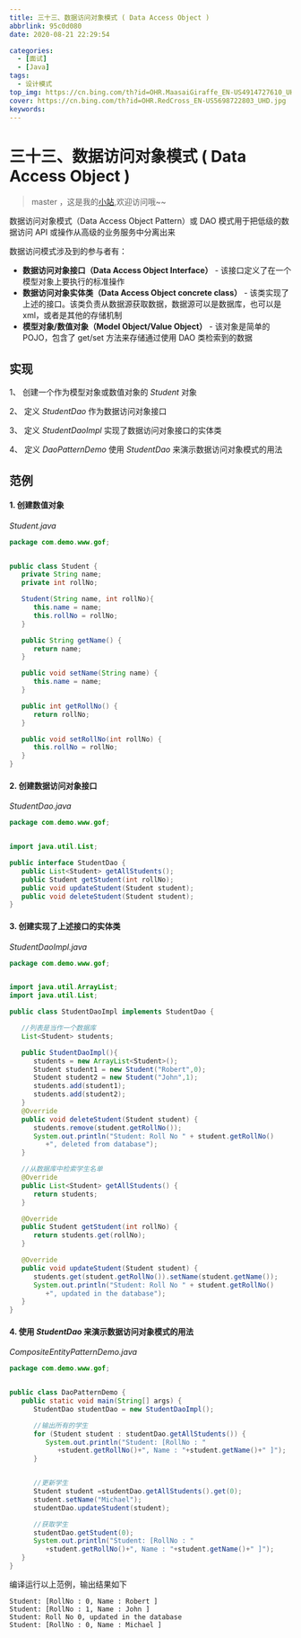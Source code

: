 ```yaml
---
title: 三十三、数据访问对象模式 ( Data Access Object )
abbrlink: 95c0d080
date: 2020-08-21 22:29:54

categories:
  - [面试]
  - [Java]
tags:
  - 设计模式
top_img: https://cn.bing.com/th?id=OHR.MaasaiGiraffe_EN-US4914727610_UHD.jpg
cover: https://cn.bing.com/th?id=OHR.RedCross_EN-US5698722803_UHD.jpg
keywords:  
---
```

# 三十三、数据访问对象模式 ( Data Access Object )
> master ，这是我的[小站](https://www.tryrun.top),欢迎访问哦~~

数据访问对象模式（Data Access Object Pattern）或 DAO 模式用于把低级的数据访问 API 或操作从高级的业务服务中分离出来

数据访问模式涉及到的参与者有：

- **数据访问对象接口（Data Access Object Interface）** - 该接口定义了在一个模型对象上要执行的标准操作
- **数据访问对象实体类（Data Access Object concrete class）** - 该类实现了上述的接口。该类负责从数据源获取数据，数据源可以是数据库，也可以是 xml，或者是其他的存储机制
- **模型对象/数值对象（Model Object/Value Object）** - 该对象是简单的 POJO，包含了 get/set 方法来存储通过使用 DAO 类检索到的数据

## 实现

1、 创建一个作为模型对象或数值对象的 *Student* 对象

2、 定义 *StudentDao* 作为数据访问对象接口

3、 定义 *StudentDaoImpl* 实现了数据访问对象接口的实体类

4、 定义 *DaoPatternDemo* 使用 *StudentDao* 来演示数据访问对象模式的用法

## 范例

#### 1. 创建数值对象

*Student.java*

```JAVA
package com.demo.www.gof;


public class Student {
   private String name;
   private int rollNo;

   Student(String name, int rollNo){
      this.name = name;
      this.rollNo = rollNo;
   }

   public String getName() {
      return name;
   }

   public void setName(String name) {
      this.name = name;
   }

   public int getRollNo() {
      return rollNo;
   }

   public void setRollNo(int rollNo) {
      this.rollNo = rollNo;
   }
}
```

#### 2. 创建数据访问对象接口

*StudentDao.java*

```JAVA
package com.demo.www.gof;


import java.util.List;

public interface StudentDao {
   public List<Student> getAllStudents();
   public Student getStudent(int rollNo);
   public void updateStudent(Student student);
   public void deleteStudent(Student student);
}
```

#### 3. 创建实现了上述接口的实体类

*StudentDaoImpl.java*

```JAVA
package com.demo.www.gof;


import java.util.ArrayList;
import java.util.List;

public class StudentDaoImpl implements StudentDao {

   //列表是当作一个数据库
   List<Student> students;

   public StudentDaoImpl(){
      students = new ArrayList<Student>();
      Student student1 = new Student("Robert",0);
      Student student2 = new Student("John",1);
      students.add(student1);
      students.add(student2);       
   }
   @Override
   public void deleteStudent(Student student) {
      students.remove(student.getRollNo());
      System.out.println("Student: Roll No " + student.getRollNo() 
         +", deleted from database");
   }

   //从数据库中检索学生名单
   @Override
   public List<Student> getAllStudents() {
      return students;
   }

   @Override
   public Student getStudent(int rollNo) {
      return students.get(rollNo);
   }

   @Override
   public void updateStudent(Student student) {
      students.get(student.getRollNo()).setName(student.getName());
      System.out.println("Student: Roll No " + student.getRollNo() 
         +", updated in the database");
   }
}
```

#### 4. 使用 *StudentDao* 来演示数据访问对象模式的用法

*CompositeEntityPatternDemo.java*

```JAVA
package com.demo.www.gof;


public class DaoPatternDemo {
   public static void main(String[] args) {
      StudentDao studentDao = new StudentDaoImpl();

      //输出所有的学生
      for (Student student : studentDao.getAllStudents()) {
         System.out.println("Student: [RollNo : "
            +student.getRollNo()+", Name : "+student.getName()+" ]");
      }


      //更新学生
      Student student =studentDao.getAllStudents().get(0);
      student.setName("Michael");
      studentDao.updateStudent(student);

      //获取学生
      studentDao.getStudent(0);
      System.out.println("Student: [RollNo : "
         +student.getRollNo()+", Name : "+student.getName()+" ]");      
   }
}
```

编译运行以上范例，输出结果如下

```
Student: [RollNo : 0, Name : Robert ]
Student: [RollNo : 1, Name : John ]
Student: Roll No 0, updated in the database
Student: [RollNo : 0, Name : Michael ]
```